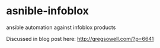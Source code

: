 # asnible-infoblox
ansible automation against infoblox products

Discussed in blog post here: http://gregsowell.com/?p=6641
